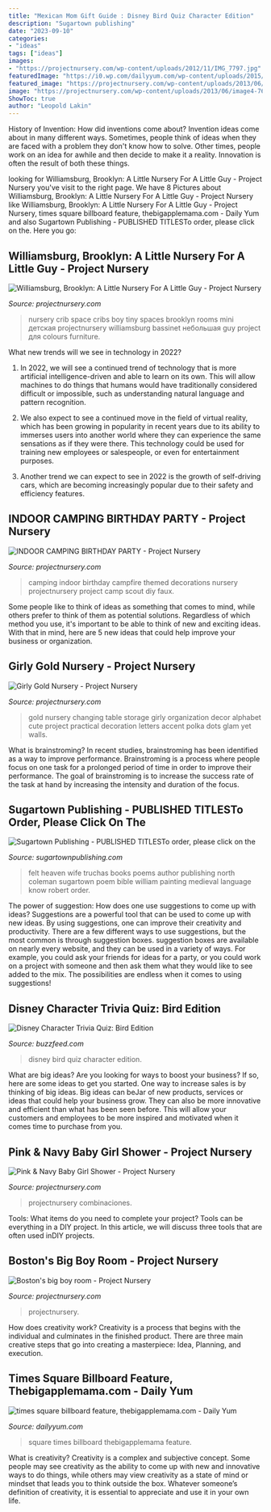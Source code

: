 ```yaml
---
title: "Mexican Mom Gift Guide : Disney Bird Quiz Character Edition"
description: "Sugartown publishing"
date: "2023-09-10"
categories:
- "ideas"
tags: ["ideas"]
images:
- "https://projectnursery.com/wp-content/uploads/2012/11/IMG_7797.jpg"
featuredImage: "https://i0.wp.com/dailyyum.com/wp-content/uploads/2015/01/times-square-billboard-feature-thebigapplemama.com_.jpg?fit=864%2C576&amp;ssl=1"
featured_image: "https://projectnursery.com/wp-content/uploads/2013/06/image4-768x1024.jpg"
image: "https://projectnursery.com/wp-content/uploads/2013/06/image4-768x1024.jpg"
ShowToc: true
author: "Leopold Lakin"
---
```



History of Invention: How did inventions come about?
Invention ideas come about in many different ways. Sometimes, people think of ideas when they are faced with a problem they don't know how to solve. Other times, people work on an idea for awhile and then decide to make it a reality. Innovation is often the result of both these things.

	

		
looking for Williamsburg, Brooklyn: A Little Nursery For A Little Guy - Project Nursery you've visit to the right page. We have 8 Pictures about Williamsburg, Brooklyn: A Little Nursery For A Little Guy - Project Nursery like Williamsburg, Brooklyn: A Little Nursery For A Little Guy - Project Nursery, times square billboard feature, thebigapplemama.com - Daily Yum and also Sugartown Publishing - PUBLISHED TITLESTo order, please click on the. Here you go:
		
    
## Williamsburg, Brooklyn: A Little Nursery For A Little Guy - Project Nursery

<img loading=lazy src="https://projectnursery.com/wp-content/uploads/2012/11/IMG_7797.jpg" onerror="this.onerror=null;this.src='https://tse1.mm.bing.net/th?id=OIP.LkDT52jbcdxN9rgEK9VuUwHaLH&amp;pid=15.1';" alt="Williamsburg, Brooklyn: A Little Nursery For A Little Guy - Project Nursery">

_Source: projectnursery.com_

>nursery crib space cribs boy tiny spaces brooklyn rooms mini детская projectnursery williamsburg bassinet небольшая guy project для colours furniture. 

	

What new trends will we see in technology in 2022?
1. In 2022, we will see a continued trend of technology that is more artificial intelligence-driven and able to learn on its own. This will allow machines to do things that humans would have traditionally considered difficult or impossible, such as understanding natural language and pattern recognition.
2. We also expect to see a continued move in the field of virtual reality, which has been growing in popularity in recent years due to its ability to immerses users into another world where they can experience the same sensations as if they were there. This technology could be used for training new employees or salespeople, or even for entertainment purposes.

3. Another trend we can expect to see in 2022 is the growth of self-driving cars, which are becoming increasingly popular due to their safety and efficiency features.

    
## INDOOR CAMPING BIRTHDAY PARTY - Project Nursery

<img loading=lazy src="https://projectnursery.com/wp-content/uploads/2014/06/photo-1-768x1024.jpg" onerror="this.onerror=null;this.src='https://tse3.mm.bing.net/th?id=OIP.Uy09Bpks6maF4C28tJx46gHaJ4&amp;pid=15.1';" alt="INDOOR CAMPING BIRTHDAY PARTY - Project Nursery">

_Source: projectnursery.com_

>camping indoor birthday campfire themed decorations nursery projectnursery project camp scout diy faux. 

	

Some people like to think of ideas as something that comes to mind, while others prefer to think of them as potential solutions. Regardless of which method you use, it's important to be able to think of new and exciting ideas. With that in mind, here are 5 new ideas that could help improve your business or organization.

    
## Girly Gold Nursery - Project Nursery

<img loading=lazy src="https://projectnursery.com/wp-content/uploads/2015/09/DSC_40731.jpg" onerror="this.onerror=null;this.src='https://tse4.mm.bing.net/th?id=OIP.INtfOIPmWzfexOfCeAIKXAHaLG&amp;pid=15.1';" alt="Girly Gold Nursery - Project Nursery">

_Source: projectnursery.com_

>gold nursery changing table storage girly organization decor alphabet cute project practical decoration letters accent polka dots glam yet walls. 

	

What is brainstroming?
In recent studies, brainstroming has been identified as a way to improve performance. Brainstroming is a process where people focus on one task for a prolonged period of time in order to improve their performance. The goal of brainstroming is to increase the success rate of the task at hand by increasing the intensity and duration of the focus.

    
## Sugartown Publishing - PUBLISHED TITLESTo Order, Please Click On The

<img loading=lazy src="http://sugartownpublishing.com/yahoo_site_admin/assets/images/Truchas-cover-for-Jannie-sm.26103416_std.jpg" onerror="this.onerror=null;this.src='https://tse1.mm.bing.net/th?id=OIP.7fYV5R1AzjuJkmGAX3cpXAAAAA&amp;pid=15.1';" alt="Sugartown Publishing - PUBLISHED TITLESTo order, please click on the">

_Source: sugartownpublishing.com_

>felt heaven wife truchas books poems author publishing north coleman sugartown poem bible william painting medieval language know robert order. 

	

The power of suggestion: How does one use suggestions to come up with ideas?
Suggestions are a powerful tool that can be used to come up with new ideas. By using suggestions, one can improve their creativity and productivity. There are a few different ways to use suggestions, but the most common is through suggestion boxes. suggestion boxes are available on nearly every website, and they can be used in a variety of ways. For example, you could ask your friends for ideas for a party, or you could work on a project with someone and then ask them what they would like to see added to the mix. The possibilities are endless when it comes to using suggestions!

    
## Disney Character Trivia Quiz: Bird Edition

<img loading=lazy src="https://img.buzzfeed.com/buzzfeed-static/static/2020-12/8/20/enhanced/c61948cd71e0/original-2231-1607460140-2.jpg?crop=1243:650;0,87%26downsize=1250:*" onerror="this.onerror=null;this.src='https://tse2.mm.bing.net/th?id=OIP.g8DN0kW3zTl9YL3iUjwOEQHaD3&amp;pid=15.1';" alt="Disney Character Trivia Quiz: Bird Edition">

_Source: buzzfeed.com_

>disney bird quiz character edition. 

	

What are big ideas?
Are you looking for ways to boost your business? If so, here are some ideas to get you started. 
One way to increase sales is by thinking of big ideas. Big ideas can beJar of new products, services or ideas that could help your business grow. They can also be more innovative and efficient than what has been seen before. This will allow your customers and employees to be more inspired and motivated when it comes time to purchase from you.

    
## Pink &amp; Navy Baby Girl Shower - Project Nursery

<img loading=lazy src="https://projectnursery.com/wp-content/uploads/2012/08/DSC_0232.jpg" onerror="this.onerror=null;this.src='https://tse4.mm.bing.net/th?id=OIP.F5XBllMLcWp5IwZ6h37MZgHaLE&amp;pid=15.1';" alt="Pink &amp; Navy Baby Girl Shower - Project Nursery">

_Source: projectnursery.com_

>projectnursery combinaciones. 

	

Tools: What items do you need to complete your project?
Tools can be everything in a DIY project. In this article, we will discuss three tools that are often used inDIY projects.

    
## Boston&#039;s Big Boy Room - Project Nursery

<img loading=lazy src="https://projectnursery.com/wp-content/uploads/2013/06/image4-768x1024.jpg" onerror="this.onerror=null;this.src='https://tse4.mm.bing.net/th?id=OIP.S6ykV2xCF7SaVk-tGWbQwwHaJ4&amp;pid=15.1';" alt="Boston&#039;s big boy room - Project Nursery">

_Source: projectnursery.com_

>projectnursery. 

	

How does creativity work?
Creativity is a process that begins with the individual and culminates in the finished product. There are three main creative steps that go into creating a masterpiece: Idea, Planning, and execution.

    
## Times Square Billboard Feature, Thebigapplemama.com - Daily Yum

<img loading=lazy src="https://i0.wp.com/dailyyum.com/wp-content/uploads/2015/01/times-square-billboard-feature-thebigapplemama.com_.jpg?fit=864%2C576&amp;ssl=1" onerror="this.onerror=null;this.src='https://tse2.mm.bing.net/th?id=OIP.QaGzUTZBHyeTbLxCU9XBkQHaE8&amp;pid=15.1';" alt="times square billboard feature, thebigapplemama.com - Daily Yum">

_Source: dailyyum.com_

>square times billboard thebigapplemama feature. 

	

What is creativity?
Creativity is a complex and subjective concept. Some people may see creativity as the ability to come up with new and innovative ways to do things, while others may view creativity as a state of mind or mindset that leads you to think outside the box. Whatever someone’s definition of creativity, it is essential to appreciate and use it in your own life.

